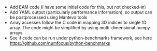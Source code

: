 
* Add EAM code (I have some initial code for this, but not checked-in)
* Add YAML output (particularly performance information), so output can be postprocessed using Mantevo tools
* Array accesses follow the C code in mapping 3D indices to single 1D array.   The code might be simplified by using multi-dimensional numpy arrays.
* See if code can be run under python-benchmarks framework, see here https://github.com/numfocus/python-benchmarks


